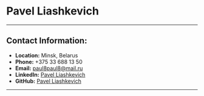 # Pavel Liashkevich

---

## Contact Information:

- **Location:** Minsk, Belarus
- **Phone:** +375 33 688 13 50
- **Email:** paul8paul8@mail.ru
- **LinkedIn:** [Pavel Liashkevich](https://www.linkedin.com/in/pavel-liashkevich)
- **GitHub:** [Pavel Liashkevich](https://github.com/PavelLiashkevich)

---
